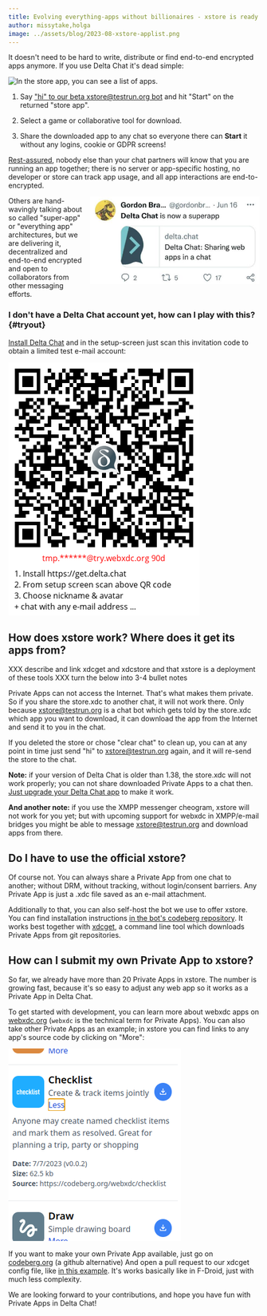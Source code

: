 ```yaml
---
title: Evolving everything-apps without billionaires - xstore is ready!
author: missytake,holga
image: ../assets/blog/2023-08-xstore-applist.png
---
```


<!-- toot: make fun of Musk's X-thing: while some billionaires are talking about everything-apps, we are delivering it: [xstore@testrun.org](mailto:xstore@testrun.org) -->


It doesn't need to be hard to write, distribute or find end-to-end encrypted apps anymore. 
If you use Delta Chat it's dead simple: 

![In the store app, you can see a list of apps.](../assets/blog/2023-08-xstore-applist.png)

1. Say ["hi" to our beta xstore@testrun.org bot](mailto:xstore@testrun.org?body=hi)
   and hit "Start" on the returned "store app".

2. Select a game or collaborative tool for download.

3. Share the downloaded app to any chat so everyone there 
   can **Start** it without any logins, cookie or GDPR screens!

[Rest-assured](https://delta.chat/en/2023-05-22-webxdc-security), 
nobody else than your chat partners will know 
that you are running an app together;
there is no server or app-specific hosting, 
no developer or store can track app usage,
and all app interactions are end-to-encrypted. 

<img src="../assets/blog/gordon_superapp.jpg" width="340" style="float:right; margin-left:1em;" />  
Others are hand-wavingly talking about so called "super-app" or "everything app" architectures, 
but we are delivering it,
decentralized and end-to-end encrypted
and open to collaborators from other messaging efforts. 

### I don't have a Delta Chat account yet, how can I play with this?  {#tryout}

[Install Delta Chat](https://get.delta.chat) and in the setup-screen 
just scan this invitation code
to obtain a limited test e-mail account: 

[![A QR invite code to get a limited e-mail account at try.webxdc.org.](../assets/blog/try-webxdc-token.png)](DCACCOUNT:https://mailadm.try.webxdc.org/?t=90d_f7v5c5xrtntpkqe&n=try90d)


## How does xstore work? Where does it get its apps from? 

XXX describe and link xdcget and xdcstore and that xstore is a deployment of these tools
XXX turn the below into 3-4 bullet notes 

Private Apps can not access the Internet.
That's what makes them private.
So if you share the store.xdc to another chat,
it will not work there.
Only because
[xstore@testrun.org](mailto:xstore@testrun.org)
is a chat bot which gets told by the store.xdc
which app you want to download,
it can download the app from the Internet
and send it to you in the chat.

If you deleted the store or
chose "clear chat" to clean up,
you can at any point in time just send "hi"
to [xstore@testrun.org](mailto:xstore@testrun.org) again,
and it will re-send the store to the chat.

**Note:**
if your version of Delta Chat is older than 1.38,
the store.xdc will not work properly;
you can not share downloaded Private Apps to a chat then.
[Just upgrade your Delta Chat app](download)
to make it work.

**And another note:**
if you use the XMPP messenger cheogram,
xstore will not work for you yet;
but with upcoming support for webxdc in XMPP/e-mail bridges
you might be able to message [xstore@testrun.org](mailto:xstore@testrun.org)
and download apps from there.

## Do I have to use the official xstore?

Of course not.
You can always share a Private App from one chat to another;
without DRM,
without tracking,
without login/consent barriers.
Any Private App is just a .xdc file
saved as an e-mail attachment.

Additionally to that,
you can also self-host the bot
we use to offer xstore.
You can find installation instructions
[in the bot's codeberg repository](https://codeberg.org/webxdc/store/#setting-up-the-bot).
It works best together with [xdcget](https://codeberg.org/webxdc/xdcget/),
a command line tool
which downloads Private Apps
from git repositories.

## How can I submit my own Private App to xstore?

So far,
we already have more than 20 Private Apps in xstore.
The number is growing fast,
because it's so easy to adjust any web app
so it works as a Private App in Delta Chat.

To get started with development,
you can learn more about webxdc apps on [webxdc.org](https://webxdc.org)
(`webxdc` is the technical term for Private Apps).
You can also take other Private Apps as an example;
in xstore you can find links to any app's source code
by clicking on "More":

![Details of the checklist app, it shows a description, date, file size, and link to source code.](../assets/blog/2023-08-xstore-more.png)

If you want to make your own Private App available,
just go on [codeberg.org](https://codeberg.org/webxdc/xdcget)
(a github alternative)
And open a pull request to our xdcget config file,
like [in this example](https://codeberg.org/webxdc/xdcget/pulls/50).
It's works basically like in F-Droid,
just with much less complexity.

We are looking forward to your contributions,
and hope you have fun with Private Apps in Delta Chat!

